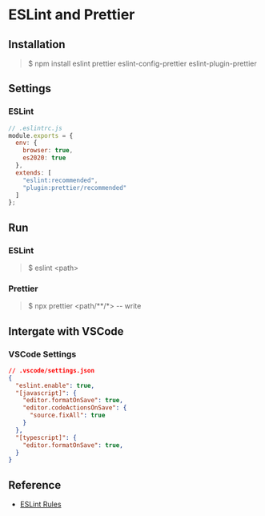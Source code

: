 # ESLint and Prettier

## Installation

> $ npm install eslint prettier eslint-config-prettier eslint-plugin-prettier

## Settings

### ESLint

```js
// .eslintrc.js
module.exports = {
  env: {
    browser: true,
    es2020: true
  },
  extends: [
    "eslint:recommended",
    "plugin:prettier/recommended"
  ]
};
```

## Run

### ESLint

> $ eslint \<path>

### Prettier

> $ npx prettier \<path/**/*> -- write

## Intergate with VSCode

### VSCode Settings

```json
// .vscode/settings.json
{
  "eslint.enable": true,
  "[javascript]": {
    "editor.formatOnSave": true,
    "editor.codeActionsOnSave": {
      "source.fixAll": true
    }
  },
  "[typescript]": {
    "editor.formatOnSave": true,
  }
}
```

## Reference

* [ESLint Rules](https://eslint.org/docs/rules/)
